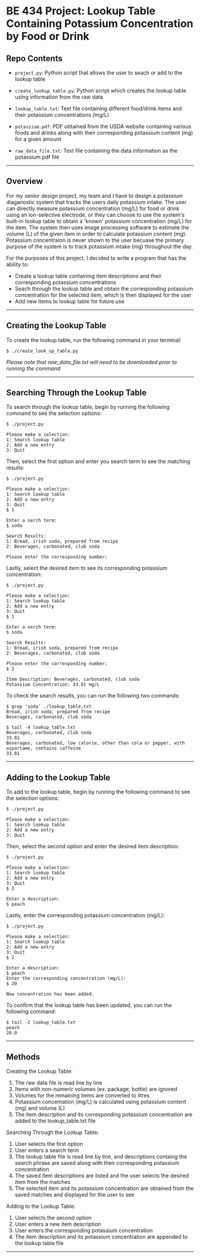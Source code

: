 # BE 434 Project: Lookup Table Containing Potassium Concentration by Food or Drink

## Repo Contents 

- `project.py`: Python script that allows the user to seach or add to the lookup table 

- `create_lookup_table.py`: Python script which creates the lookup table using information from the raw data 

- `lookup_table.txt`: Text file containing different food/drink items and their potassium concentrations (mg/L)

- `potassium.pdf`: PDF obtained from the USDA website containing various foods and drinks along with their corresponding potassium content (mg) for a given amount

- `raw_data_file.txt`: Text file containing the data information as the potassium.pdf file 

---

## Overview

For my senior design project, my team and I have to design a potassium diaganostic system that tracks the users daily potassium intake. The user can directly measure potassium concentration (mg/L) for food or drink using an ion-selective electrode, or they can choose to use the system's built-in lookup table to obtain a 'known' potassium concentration (mg/L) for the item. The system then uses image processing software to estimate the volume (L) of the given item in order to calculate potassium content (mg). Potassium concentraion is never shown to the user becuase the primary purpose of the system is to track potassium intake (mg) throughout the day.

For the purposes of this project, I decided to write a program that has the ability to: 
- Create a lookup table containing item descriptions and their corresponding potassium concentrations
- Seach through the lookup table and obtain the corresponding potassium concentration for the selected item, which is then displayed for the user
- Add new items to lookup table for future use

---

## Creating the Lookup Table 

To create the lookup table, run the following command in your terminal: 

```
$ ./create_look_up_table.py
```
*Please note that raw_data_file.txt will need to be downloaded prior to running the command*

---

## Searching Through the Lookup Table

To search through the lookup table, begin by running the following command to see the selection options: 
```
$ ./project.py             

Please make a selection:
1: Search lookup table
2: Add a new entry
3: Quit
```

Then, select the first option and enter you search term to see the matching results:
```
$ ./project.py             

Please make a selection:
1: Search lookup table
2: Add a new entry
3: Quit
$ 1

Enter a serch term:
$ soda 

Search Results:
1: Bread, irish soda, prepared from recipe
2: Beverages, carbonated, club soda 

Please enter the corresponding number:
```

Lastly, select the desired item to see its corresponding potassium concentration:
```
$ ./project.py             

Please make a selection:
1: Search lookup table
2: Add a new entry
3: Quit
$ 1

Enter a serch term:
$ soda 

Search Results:
1: Bread, irish soda, prepared from recipe
2: Beverages, carbonated, club soda

Please enter the corresponding number:
$ 2

Item Description: Beverages, carbonated, club soda
Potassium Concentration: 33.81 mg/L  
```

To check the search results, you can run the following two commands: 
```
$ grep 'soda' ./lookup_table.txt 
Bread, irish soda, prepared from recipe
Beverages, carbonated, club soda
```
```
$ tail -4 lookup_table.txt      
Beverages, carbonated, club soda
33.81
Beverages, carbonated, low calorie, other than cola or pepper, with aspartame, contains caffeine
33.81
```

---

## Adding to the Lookup Table

To add to the lookup table, begin by running the following command to see the selection options: 
```
$ ./project.py             

Please make a selection:
1: Search lookup table
2: Add a new entry
3: Quit
```

Then, select the second option and enter the desired item description:
```
$ ./project.py             

Please make a selection:
1: Search lookup table
2: Add a new entry
3: Quit
$ 2

Enter a description:
$ peach
```

Lastly, enter the corresponding potassium concentration (mg/L):
```
$ ./project.py             

Please make a selection:
1: Search lookup table
2: Add a new entry
3: Quit
$ 2

Enter a description:
$ peach
Enter the corresponding concentration (mg/L):
$ 20

New concentration has been added.
```

To confirm that the lookup table has been updated, you can run the following command: 
```
$ tail -2 lookup_table.txt 
peach
20.0
```

---

## Methods

Creating the Lookup Table:
1. The raw data file is read line by line 
2. Items with non-numeric volumes (ex. package, bottle) are ignored
3. Volumes for the remaining items are converted to litres 
4. Potassium concentation (mg/L) is calculated using potassium content (mg) and volume (L)
5. The item description and its corresponding potassium concentration are added to the lookup_table.txt file

Searching Through the Lookup Table:
1. User selects the first option
2. User enters a search term
4. The lookup table file is read line by line, and descriptions containg the search phrase are saved along with their corresponding potassium concentration
4. The saved item descriptions are listed and the user selects the desired item from the matches
5. The selected item and its potassium concentration are obtained from the saved matches and displayed for the user to see

Adding to the Lookup Table:
1. User selects the second option
2. User enters a new item description
3. User enters the corresponding potassium concentration
4. The item description and its potassium concentration are appended to the lookup table file

---

